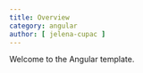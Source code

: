 ```yaml
---
title: Overview
category: angular
author: [ jelena-cupac ]
---
```


Welcome to the Angular template.

